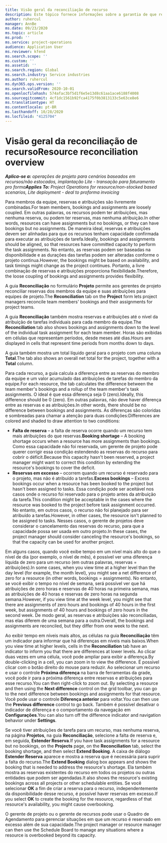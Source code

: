 ```yaml
---
title: Visão geral da reconciliação de recurso
description: Este tópico fornece informações sobre a garantia de que reservas de recursos e atribuições para projetos estejam alinhadas.
author: ruhercul
manager: AnnBe
ms.date: 09/23/2020
ms.topic: article
ms.prod: ''
ms.service: project-operations
audience: Application User
ms.reviewer: kfend
ms.search.scope: ''
ms.custom: ''
ms.assetid: ''
ms.search.region: Global
ms.search.industry: Service industries
ms.author: ruhercul
ms.dyn365.ops.version: ''
ms.search.validFrom: 2020-10-01
ms.openlocfilehash: 574afac3bf5d1f6e5e13d8c61aa1ace6188f4008
ms.sourcegitcommit: 4cf1dc1561b92fca4175f0b3813133c5e63ce8e6
ms.translationtype: HT
ms.contentlocale: pt-BR
ms.lasthandoff: 10/28/2020
ms.locfileid: "4125704"
---
```

# <a name="resource-reconciliation-overview"></a><span data-ttu-id="bca80-103">Visão geral da reconciliação de recurso</span><span class="sxs-lookup"><span data-stu-id="bca80-103">Resource reconciliation overview</span></span>

<span data-ttu-id="bca80-104">_**Aplica-se a:** operações de projeto para cenários baseados em recursos/não estocados, implantação Lite - transação para faturamento pro forma_</span><span class="sxs-lookup"><span data-stu-id="bca80-104">_**Applies To:** Project Operations for resource/non-stocked based scenarios, Lite deployment - deal to proforma invoicing_</span></span>

<span data-ttu-id="bca80-105">Para membros da equipe, reservas e atribuições são livremente combinadas.</span><span class="sxs-lookup"><span data-stu-id="bca80-105">For team members, bookings and assignments are loosely coupled.</span></span> <span data-ttu-id="bca80-106">Em outras palavras, os recursos podem ter atribuições, mas nenhuma reserva, ou podem ter reservas, mas nenhuma atribuição.</span><span class="sxs-lookup"><span data-stu-id="bca80-106">In other words, resources can have assignments but no bookings, or they can have bookings but no assignments.</span></span> <span data-ttu-id="bca80-107">De maneira ideal, reservas e atribuições devem ser alinhadas para que os recursos tenham capacidade confirmada para executar as atribuições de tarefa.</span><span class="sxs-lookup"><span data-stu-id="bca80-107">Ideally, bookings and assignments should be aligned, so that resources have committed capacity to perform the task assignments.</span></span> <span data-ttu-id="bca80-108">No entanto, as reservas podem ser baseadas na disponibilidade e as durações das tarefas podem ser alteradas conforme o projeto continua.</span><span class="sxs-lookup"><span data-stu-id="bca80-108">However, the bookings might be based on availability, and task timings might change as the project continues.</span></span> <span data-ttu-id="bca80-109">Portanto, a livre combinação de reservas e atribuições proporciona flexibilidade.</span><span class="sxs-lookup"><span data-stu-id="bca80-109">Therefore, the loose coupling of bookings and assignments provides flexibility.</span></span>

<span data-ttu-id="bca80-110">A guia **Reconciliação** no formulário **Projeto** permite aos gerentes de projeto reconciliar reservas dos membros da equipe e suas atribuições para equipes de projeto.</span><span class="sxs-lookup"><span data-stu-id="bca80-110">The **Reconciliation** tab on the **Project** form lets project managers reconcile team members' bookings and their assignments for project teams.</span></span>

<span data-ttu-id="bca80-111">A guia **Reconciliação** também mostra reservas e atribuições até o nível da atribuição de tarefas individuais para cada membro da equipe.</span><span class="sxs-lookup"><span data-stu-id="bca80-111">The **Reconciliation** tab also shows bookings and assignments down to the level of the individual task assignment for each team member.</span></span> <span data-ttu-id="bca80-112">Horas são exibidas em células que representam períodos, desde meses até dias.</span><span class="sxs-lookup"><span data-stu-id="bca80-112">Hours are displayed in cells that represent time periods from months down to days.</span></span>

<span data-ttu-id="bca80-113">A guia também mostra um total líquido geral para o projeto com uma coluna **Total**.</span><span class="sxs-lookup"><span data-stu-id="bca80-113">The tab also shows an overall net total for the project, together with a **Total** column.</span></span>

<span data-ttu-id="bca80-114">Para cada recurso, a guia calcula a diferença entre as reservas do membro da equipe e um valor acumulado das atribuições de tarefas do membro da equipe.</span><span class="sxs-lookup"><span data-stu-id="bca80-114">For each resource, the tab calculates the difference between the team member's bookings and a rollup of the team member's task assignments.</span></span> <span data-ttu-id="bca80-115">O ideal é que essa diferença seja 0 (zero).</span><span class="sxs-lookup"><span data-stu-id="bca80-115">Ideally, this difference should be 0 (zero).</span></span> <span data-ttu-id="bca80-116">Em outras palavras, não deve haver diferença entre as reservas e as atribuições.</span><span class="sxs-lookup"><span data-stu-id="bca80-116">In other words, there should be no difference between bookings and assignments.</span></span> <span data-ttu-id="bca80-117">As diferenças são coloridas e sombreadas para chamar a atenção para duas condições:</span><span class="sxs-lookup"><span data-stu-id="bca80-117">Differences are colored and shaded to draw attention to two conditions:</span></span>

- <span data-ttu-id="bca80-118">**Falta de reserva** – a falta de reserva ocorre quando um recurso tem mais atribuições do que reservas.</span><span class="sxs-lookup"><span data-stu-id="bca80-118">**Booking shortage** – A booking shortage occurs when a resource has more assignments than bookings.</span></span> <span data-ttu-id="bca80-119">Como essa capacidade não foi reservada, um gerente de projeto pode querer corrigir essa condição estendendo as reservas do recurso para cobrir o déficit.</span><span class="sxs-lookup"><span data-stu-id="bca80-119">Because this capacity hasn't been reserved, a project manager might want to correct this condition by extending the resource's bookings to cover the deficit.</span></span>
- <span data-ttu-id="bca80-120">**Reservas em excesso** – ocorrem quando um recurso é reservado para o projeto, mas não é atribuído a tarefas.</span><span class="sxs-lookup"><span data-stu-id="bca80-120">**Excess bookings** – Excess bookings occur when a resource has been booked to the project but hasn't been assigned to tasks.</span></span> <span data-ttu-id="bca80-121">Essa condição pode ser aceitável nos casos onde o recurso foi reservado para o projeto antes da atribuição da tarefa.</span><span class="sxs-lookup"><span data-stu-id="bca80-121">This condition might be acceptable in the cases where the resource was booked to the project before task assignment occurred.</span></span> <span data-ttu-id="bca80-122">No entanto, em outros casos, o recurso não foi planejado para ser atribuído a tarefas.</span><span class="sxs-lookup"><span data-stu-id="bca80-122">However, in other cases, the resource isn't planned to be assigned to tasks.</span></span> <span data-ttu-id="bca80-123">Nesses casos, o gerente de projetos deve considerar o cancelamento das reservas do recurso, para que a capacidade possa ser usada em outro projeto.</span><span class="sxs-lookup"><span data-stu-id="bca80-123">In these cases, the project manager should consider canceling the resource's bookings, so that the capacity can be used for another project.</span></span>

<span data-ttu-id="bca80-124">Em alguns casos, quando você exibe tempo em um nível mais alto do que o nível de dia (por exemplo, o nível de mês), é possível ver uma diferença líquida de zero para um recurso (em outras palavras, reservas = atribuições).</span><span class="sxs-lookup"><span data-stu-id="bca80-124">In some cases, when you view time at a higher level than the day level (for example, the month level), you might see a net difference of zero for a resource (in other words, bookings = assignments).</span></span> <span data-ttu-id="bca80-125">No entanto, se você exibir o tempo no nível de semana, será possível ver que há atribuições de zero horas e reservas de 40 horas na primeira semana, mas as atribuições de 40 horas e reservas de zero horas na segunda semana.</span><span class="sxs-lookup"><span data-stu-id="bca80-125">However, if you view time at the week level, you might see that there are assignments of zero hours and bookings of 40 hours in the first week, but assignments of 40 hours and bookings of zero hours in the second week.</span></span> <span data-ttu-id="bca80-126">De modo geral, as reservas e atribuições são reconciliadas, mas elas diferem de uma semana para a outra.</span><span class="sxs-lookup"><span data-stu-id="bca80-126">Overall, the bookings and assignments are reconciled, but they differ from one week to the next.</span></span>

<span data-ttu-id="bca80-127">Ao exibir tempo em níveis mais altos, as células na guia **Reconciliação** têm um indicador para informar que há diferenças em níveis mais baixos.</span><span class="sxs-lookup"><span data-stu-id="bca80-127">When you view time at higher levels, cells in the **Reconciliation** tab have an indicator to inform you that there are differences at lower levels.</span></span> <span data-ttu-id="bca80-128">Ao clicar duas vezes em uma célula, você pode ampliar para exibir a diferença.</span><span class="sxs-lookup"><span data-stu-id="bca80-128">By double-clicking in a cell, you can zoom in to view the difference.</span></span> <span data-ttu-id="bca80-129">É possível clicar com o botão direito do mouse para reduzir. Ao selecionar um recurso e usar o controle **Próxima diferença** na barra de ferramentas da grade, você pode ir para a próxima diferença entre reservas e atribuições para esse recurso.</span><span class="sxs-lookup"><span data-stu-id="bca80-129">You can then right-click to zoom out. By selecting a resource and then using the **Next difference** control on the grid toolbar, you can go to the next difference between bookings and assignments for that resource.</span></span> <span data-ttu-id="bca80-130">Você pode usar o controle **Diferença anterior** para voltar.</span><span class="sxs-lookup"><span data-stu-id="bca80-130">You can then use the **Previous difference** control to go back.</span></span> <span data-ttu-id="bca80-131">Também é possível desativar o indicador de diferença e o comportamento da navegação em **Configurações**.</span><span class="sxs-lookup"><span data-stu-id="bca80-131">You can also turn off the difference indicator and navigation behavior under **Settings**.</span></span>


<span data-ttu-id="bca80-132">Se você tiver atribuições de tarefa para um recurso, mas nenhuma reserva, na página **Projetos**, na guia **Reconciliação**, selecione a falta de reserva e, em seguida, **Estender Reserva**.</span><span class="sxs-lookup"><span data-stu-id="bca80-132">If you have task assignments for a resource but no bookings, on the **Projects** page, on the **Reconciliation** tab, select the booking shortage, and then select **Extend Booking**.</span></span> <span data-ttu-id="bca80-133">A caixa de diálogo **Estender Reserva** aparece e mostra a reserva que é necessária para suprir a falta do recurso.</span><span class="sxs-lookup"><span data-stu-id="bca80-133">The **Extend Booking** dialog box appears and shows the booking that is needed to address the resource's shortage.</span></span> <span data-ttu-id="bca80-134">Ela também mostra as reservas existentes do recurso em todos os projetos ou outras entidades que podem ser agendadas.</span><span class="sxs-lookup"><span data-stu-id="bca80-134">It also shows the resource's existing bookings across all projects or other schedulable entities.</span></span> <span data-ttu-id="bca80-135">Se você selecionar **OK** a fim de criar a reserva para o recurso, independentemente da disponibilidade desse recurso, é possível haver reservas em excesso.</span><span class="sxs-lookup"><span data-stu-id="bca80-135">If you select **OK** to create the booking for the resource, regardless of that resource's availability, you might cause overbooking.</span></span>

<span data-ttu-id="bca80-136">O gerente de projeto ou o gerente de recursos pode usar o Quadro de Agendamento para gerenciar situações em que um recurso é reservado em excesso além de sua capacidade.</span><span class="sxs-lookup"><span data-stu-id="bca80-136">The project manager or resource manager can then use the Schedule Board to manage any situations where a resource is overbooked beyond its capacity.</span></span>

